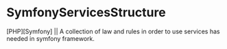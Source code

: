 # SymfonyServicesStructure
[PHP][Symfony] || A collection of law and rules in order to use services has needed in symfony framework.
